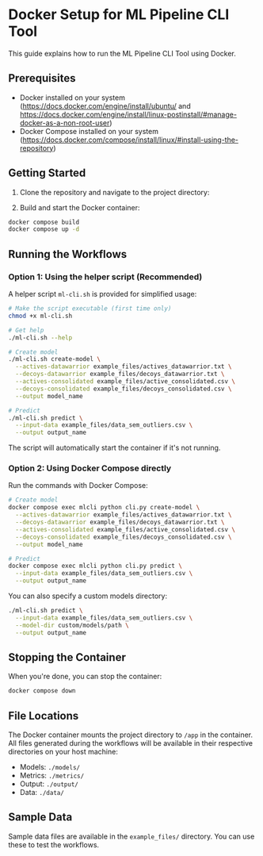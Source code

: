 # Docker Setup for ML Pipeline CLI Tool

This guide explains how to run the ML Pipeline CLI Tool using Docker.

## Prerequisites

- Docker installed on your system (https://docs.docker.com/engine/install/ubuntu/ and https://docs.docker.com/engine/install/linux-postinstall/#manage-docker-as-a-non-root-user)
- Docker Compose installed on your system (https://docs.docker.com/compose/install/linux/#install-using-the-repository)

## Getting Started

1. Clone the repository and navigate to the project directory:

2. Build and start the Docker container:

```bash
docker compose build
docker compose up -d
```

## Running the Workflows

### Option 1: Using the helper script (Recommended)

A helper script `ml-cli.sh` is provided for simplified usage:

```bash
# Make the script executable (first time only)
chmod +x ml-cli.sh

# Get help
./ml-cli.sh --help

# Create model
./ml-cli.sh create-model \
  --actives-datawarrior example_files/actives_datawarrior.txt \
  --decoys-datawarrior example_files/decoys_datawarrior.txt \
  --actives-consolidated example_files/active_consolidated.csv \
  --decoys-consolidated example_files/decoys_consolidated.csv \
  --output model_name

# Predict
./ml-cli.sh predict \
  --input-data example_files/data_sem_outliers.csv \
  --output output_name
```

The script will automatically start the container if it's not running.

### Option 2: Using Docker Compose directly

Run the commands with Docker Compose:

```bash
# Create model
docker compose exec mlcli python cli.py create-model \
  --actives-datawarrior example_files/actives_datawarrior.txt \
  --decoys-datawarrior example_files/decoys_datawarrior.txt \
  --actives-consolidated example_files/active_consolidated.csv \
  --decoys-consolidated example_files/decoys_consolidated.csv \
  --output model_name

# Predict
docker compose exec mlcli python cli.py predict \
  --input-data example_files/data_sem_outliers.csv \
  --output output_name
```

You can also specify a custom models directory:

```bash
./ml-cli.sh predict \
  --input-data example_files/data_sem_outliers.csv \
  --model-dir custom/models/path \
  --output output_name
```

## Stopping the Container

When you're done, you can stop the container:

```bash
docker compose down
```

## File Locations

The Docker container mounts the project directory to `/app` in the container. All files generated during the workflows will be available in their respective directories on your host machine:

- Models: `./models/`
- Metrics: `./metrics/`
- Output: `./output/`
- Data: `./data/`

## Sample Data

Sample data files are available in the `example_files/` directory. You can use these to test the workflows. 